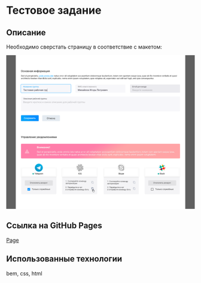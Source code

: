 # Тестовое задание

## Описание

Необходимо сверстать страницу в соответствие с макетом:

![template](images/RP_Full.png?raw=true "Макет")

## Ссылка на GitHub Pages

[Page](https://gretskovart.github.io/test-task/)

## Использованные технологии

bem, css, html
